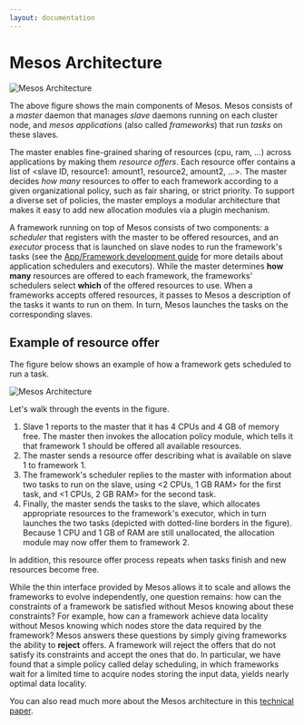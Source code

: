 ```yaml
---
layout: documentation
---
```


# Mesos Architecture

![Mesos Architecture](http://mesos.apache.org/assets/img/documentation/architecture3.jpg)

The above figure shows the main components of Mesos.  Mesos consists of a *master* daemon that manages *slave* daemons running on each cluster node, and *mesos applications* (also called *frameworks*) that run *tasks* on these slaves.

The master enables fine-grained sharing of resources (cpu, ram, ...) across applications by making them *resource offers*. Each resource offer contains a list of <slave ID, resource1: amount1, resource2, amount2, ...>.  The master decides *how many* resources to offer to each framework according to a given organizational policy, such as fair sharing, or strict priority. To support a diverse set of policies, the master employs a modular architecture that makes it easy to add new allocation modules via a plugin mechanism.

A framework running on top of Mesos consists of two components: a *scheduler* that registers with the master to be offered resources, and an *executor* process that is launched on slave nodes to run the framework's tasks (see the [App/Framework development guide](app-framework-development-guide) for more details about application schedulers and executors). While the master determines **how many** resources are offered to each framework, the frameworks' schedulers select **which** of the offered resources to use. When a frameworks accepts offered resources, it passes to Mesos a description of the tasks it wants to run on them. In turn, Mesos launches the tasks on the corresponding slaves.

## Example of resource offer

The figure below shows an example of how a framework gets scheduled to run a task.

![Mesos Architecture](http://mesos.apache.org/assets/img/documentation/architecture-example.jpg)

Let's walk through the events in the figure.

1. Slave 1 reports to the master that it has 4 CPUs and 4 GB of memory free. The master then invokes the allocation policy module, which tells it that framework 1 should be offered all available resources.
1. The master sends a resource offer describing what is available on slave 1 to framework 1.
1. The framework's scheduler replies to the master with information about two tasks to run on the slave, using <2 CPUs, 1 GB RAM> for the first task, and <1 CPUs, 2 GB RAM> for the second task.
1. Finally, the master sends the tasks to the slave, which allocates appropriate resources to the framework's executor, which in turn launches the two tasks (depicted with dotted-line borders in the figure). Because 1 CPU and 1 GB of RAM are still unallocated, the allocation module may now offer them to framework 2.

In addition, this resource offer process repeats when tasks finish and new resources become free.

While the thin interface provided by Mesos allows it to scale and allows the frameworks to evolve independently, one question remains: how can the constraints of a framework be satisfied without Mesos knowing about these constraints? For example, how can a framework achieve data locality without Mesos knowing which nodes store the data required by the framework? Mesos answers these questions by simply giving frameworks the ability to **reject** offers. A framework will reject the offers that do not satisfy its constraints and accept the ones that do.  In particular, we have found that a simple policy called delay scheduling, in which frameworks wait for a limited time to acquire nodes storing the input data, yields nearly optimal data locality.

You can also read much more about the Mesos architecture in this [technical paper](http://mesos.berkeley.edu/mesos_tech_report.pdf).
